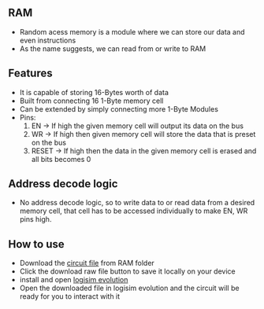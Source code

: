 ## RAM

- Random acess memory is a module where we can store our data and even instructions
- As the name suggests, we can read from or write to RAM

## Features
- It is capable of storing 16-Bytes worth of data
- Built from connecting 16 1-Byte memory cell
- Can be extended by simply connecting more 1-Byte Modules
- Pins:
  1) EN -> If high the given memory cell will output its data on the bus
  2) WR -> If high then given memory cell will store the data that is preset on the bus
  3) RESET -> If high then the data in the given memory cell is erased and all bits becomes 0

## Address decode logic
- No address decode logic, so to write data to or read data from a desired memory cell, that cell has to be accessed individually to make EN, WR pins high.

## How to use
- Download the [circuit file](Random_Access_Memory.circ) from RAM folder
- Click the download raw file button to save it locally on your device
- install and open [logisim evolution](https://github.com/logisim-evolution/logisim-evolution/releases)
- Open the downloaded file in logisim evolution and the circuit will be ready for you to interact with it
